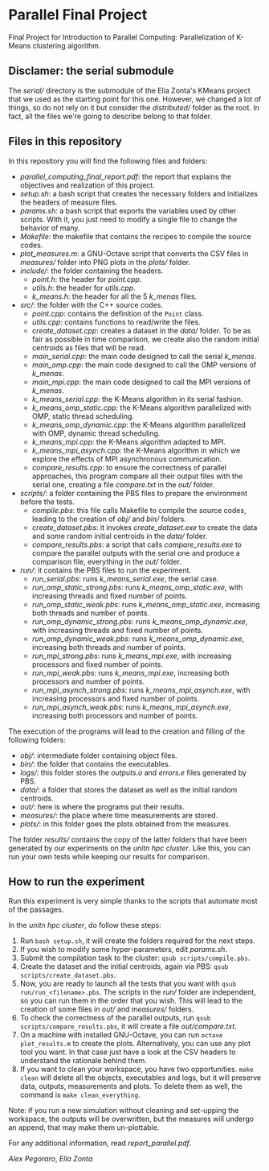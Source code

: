 # Parallel Final Project

Final Project for Introduction to Parallel Computing: Parallelization of K-Means clustering algorithm.

## Disclamer: the serial submodule

The *serial/* directory is the submodule of the Elia Zonta's KMeans project that we used as the starting point for this one. However, we changed a lot of things, so do not rely on it but consider the *distributed/* folder as the root. In fact, all the files we're going to describe belong to that folder.

## Files in this repository

In this repository you will find the following files and folders:

- *parallel_computing_final_report.pdf*: the report that explains the objectives and realization of this project.
- *setup.sh*: a bash script that creates the necessary folders and initializes the headers of measure files.
- *params.sh*: a bash script that exports the variables used by other scripts. With it, you just need to modify a single file to change the behavior of many.
- *Makefile*: the makefile that contains the recipes to compile the source codes.
- *plot_measures.m*: a GNU-Octave script that converts the CSV files in *measures/* folder into PNG plots in the *plots/* folder.
- *include/*: the folder containing the headers.
  - *point.h*: the header for *point.cpp*.
  - *utils.h*: the header for *utils.cpp*.
  - *k_means.h*: the header for all the 5 *k_menas* files.
- *src/*: the folder with the C++ source codes.
  - *point.cpp*: contains the definition of the `Point` class.
  - *utils.cpp*: contains functions to read/write the files.
  - *create_dataset.cpp*: creates a dataset in the *data/* folder. To be as fair as possible in time comparison, we create also the random initial centroids as files that will be read.
  - *main_serial.cpp*: the main code designed to call the serial *k_menas*.
  - *main_omp.cpp*: the main code designed to call the OMP versions of *k_menas*.
  - *main_mpi.cpp*: the main code designed to call the MPI versions of *k_menas*.
  - *k_means_serial.cpp*: the K-Means algorithm in its serial fashion.
  - *k_means_omp_static.cpp*:  the K-Means algorithm parallelized with OMP, static thread scheduling.
  - *k_means_omp_dynamic.cpp*:  the K-Means algorithm parallelized with OMP, dynamic thread scheduling.
  - *k_means_mpi.cpp*:  the K-Means algorithm adapted to MPI.
  - *k_means_mpi_asynch.cpp*:  the K-Means algorithm in which we explore the effects of MPI asynchronous communication.
  - *compare_results.cpp*: to ensure the correctness of parallel approaches, this program compare all their output files with the serial one, creating a file *compare.txt* in the *out/* folder.
- *scripts/*: a folder containing the PBS files to prepare the environment before the tests.
  - *compile.pbs*: this file calls Makefile to compile the source codes, leading to the creation of *obj/* and *bin/* folders.
  - *create_dataset.pbs*: it invokes *create_dataset.exe* to create the data and some random initial centroids in the *data/* folder.
  - *compare_results.pbs*: a script that calls *compare_results.exe* to compare the parallel outputs with the serial one and produce a comparison file, everything in the *out/* folder.
- *run/*: it contains the PBS files to run the experiment.
  - *run_serial.pbs*: runs *k_means_serial.exe*, the serial case.
  - *run_omp_static_strong.pbs*: runs *k_means_omp_static.exe*, with increasing threads and fixed number of points.
  - *run_omp_static_weak.pbs*: runs *k_means_omp_static.exe*, increasing both threads and number of points.
  - *run_omp_dynamic_strong.pbs*: runs *k_means_omp_dynamic.exe*, with increasing threads and fixed number of points.
  - *run_omp_dynamic_weak.pbs*: runs *k_means_omp_dynamic.exe*, increasing both threads and number of points.
  - *run_mpi_strong.pbs*: runs *k_means_mpi.exe*, with increasing processors and fixed number of points.
  - *run_mpi_weak.pbs*: runs *k_means_mpi.exe*, increasing both processors and number of points.
  - *run_mpi_asynch_strong.pbs*: runs *k_means_mpi_asynch.exe*, with increasing processors and fixed number of points.
  - *run_mpi_asynch_weak.pbs*: runs *k_means_mpi_asynch.exe*, increasing both processors and number of points.

The execution of the programs will lead to the creation and filling of the following folders:

- *obj/*: intermediate folder containing object files.
- *bin/*: the folder that contains the executables.
- *logs/*: this folder stores the *outputs.o* and *errors.e* files generated by PBS.
- *data/*: a folder that stores the dataset as well as the initial random centroids.
- *out/*: here is where the programs put their results.
- *measures/*: the place where time measurements are stored.
- *plots/*: in this folder goes the plots obtained from the measures.

The folder *results/* contains the copy of the latter folders that have been generated by our experiments on the *unitn hpc cluster*. Like this, you can run your own tests while keeping our results for comparison.

## How to run the experiment

Run this experiment is very simple thanks to the scripts that automate most of the passages.

In the *unitn hpc cluster*, do follow these steps:

1. Run `bash setup.sh`, it will create the folders required for the next steps.
2. If you wish to modify some hyper-parameters, edit *params.sh*.
3. Submit the compilation task to the cluster: `qsub scripts/compile.pbs`.
4. Create the dataset and the initial centroids, again via PBS: `qsub scripts/create_dataset.pbs`.
5. Now, you are ready to launch all the tests that you want with `qsub run/run_<filename>.pbs`. The scripts in the *run/* folder are independent, so you can run them in the order that you wish. This will lead to the creation of some files in *out/* and *measures/* folders.
6. To check the correctness of the parallel outputs, run `qsub scripts/compare_results.pbs`, it will create a file *out/compare.txt*.
7. On a machine with installed GNU-Octave, you can run `octave plot_results.m` to create the plots. Alternatively, you can use any plot tool you want. In that case just have a look at the CSV headers to understand the rationale behind them.
8. If you want to clean your workspace, you have two opportunities. `make clean` will delete all the objects, executables and logs, but it will preserve data, outputs, measurements and plots. To delete them as well, the command is `make clean_everything`.

Note: if you run a new simulation without cleaning and set-upping the workspace, the outputs will be overwritten, but the measures will undergo an append, that may make them un-plottable.

For any additional information, read *report_parallel.pdf*.

*Alex Pegoraro*, *Elia Zonta*
